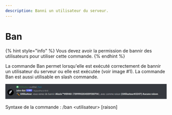 ```yaml
---
description: Banni un utilisateur du serveur.
---
```


# Ban

{% hint style="info" %}
Vous devez avoir la permission de bannir des utilisateurs pour utiliser cette commande.
{% endhint %}

La commande Ban permet lorsqu'elle est exécuté correctement de bannir un utilisateur du serveur ou elle est exécutée (voir image #1). La commande Ban est aussi utilisable en slash commande.

![Image #1](../../../.gitbook/assets/Ban.png)

Syntaxe de la commande : /ban \<utilisateur> \[raison]
